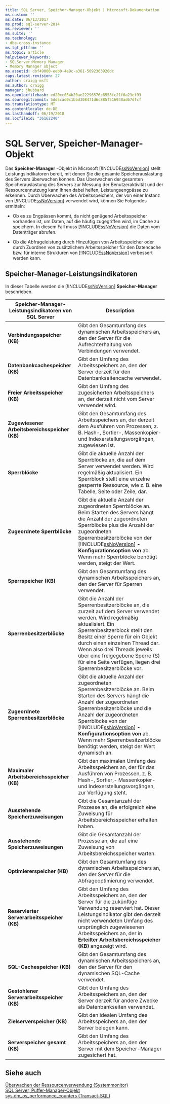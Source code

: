 ```yaml
---
title: SQL Server, Speicher-Manager-Objekt | Microsoft-Dokumentation
ms.custom: ''
ms.date: 06/13/2017
ms.prod: sql-server-2014
ms.reviewer: ''
ms.suite: ''
ms.technology:
- dbe-cross-instance
ms.tgt_pltfrm: ''
ms.topic: article
helpviewer_keywords:
- SQLServer:Memory Manager
- Memory Manager object
ms.assetid: dbf49000-eeb0-4e9c-a361-5092363920dc
caps.latest.revision: 27
author: craigg-msft
ms.author: craigg
manager: jhubbard
ms.openlocfilehash: ed20cc054b20ae22296576c6558fc21f0a23ef93
ms.sourcegitcommit: 5dd5cad0c1bbd308471d6c885f516948ad67dfcf
ms.translationtype: MT
ms.contentlocale: de-DE
ms.lasthandoff: 06/19/2018
ms.locfileid: "36162240"
---
```

# <a name="sql-server-memory-manager-object"></a>SQL Server, Speicher-Manager-Objekt
  Das **Speicher-Manager** -Objekt in Microsoft [!INCLUDE[ssNoVersion](../../includes/ssnoversion-md.md)] stellt Leistungsindikatoren bereit, mit denen Sie die gesamte Speicherauslastung des Servers überwachen können. Das Überwachen der gesamten Speicherauslastung des Servers zur Messung der Benutzeraktivität und der Ressourcennutzung kann Ihnen dabei helfen, Leistungsengpässe zu erkennen. Durch Überwachen des Arbeitsspeichers, der von einer Instanz von [!INCLUDE[ssNoVersion](../../includes/ssnoversion-md.md)] verwendet wird, können Sie Folgendes ermitteln:  
  
-   Ob es zu Engpässen kommt, da nicht genügend Arbeitsspeicher vorhanden ist, um Daten, auf die häufig zugegriffen wird, im Cache zu speichern. In diesem Fall muss [!INCLUDE[ssNoVersion](../../includes/ssnoversion-md.md)] die Daten vom Datenträger abrufen.  
  
-   Ob die Abfrageleistung durch Hinzufügen von Arbeitsspeicher oder durch Zuordnen von zusätzlichem Arbeitsspeicher für den Datencache bzw. für interne Strukturen von [!INCLUDE[ssNoVersion](../../includes/ssnoversion-md.md)] verbessert werden kann.  
  
## <a name="memory-manager-counters"></a>Speicher-Manager-Leistungsindikatoren  
 In dieser Tabelle werden die [!INCLUDE[ssNoVersion](../../includes/ssnoversion-md.md)] **Speicher-Manager** beschrieben.  
  
|Speicher-Manager-Leistungsindikatoren von SQL Server|Description|  
|----------------------------------------|-----------------|  
|**Verbindungsspeicher (KB)**|Gibt den Gesamtumfang des dynamischen Arbeitsspeichers an, den der Server für die Aufrechterhaltung von Verbindungen verwendet.|  
|**Datenbankcachespeicher (KB)**|Gibt den Umfang des Arbeitsspeichers an, den der Server derzeit für den Datenbankseitencache verwendet.|  
|**Freier Arbeitsspeicher (KB)**|Gibt den Umfang des zugesicherten Arbeitsspeichers an, der derzeit nicht vom Server verwendet wird.|  
|**Zugewiesener Arbeitsbereichsspeicher (KB)**|Gibt den Gesamtumfang des Arbeitsspeichers an, der derzeit dem Ausführen von Prozessen, z. B. Hash-, Sortier-, Massenkopier- und Indexerstellungsvorgängen, zugewiesen ist.|  
|**Sperrblöcke**|Gibt die aktuelle Anzahl der Sperrblöcke an, die auf dem Server verwendet werden. Wird regelmäßig aktualisiert. Ein Sperrblock stellt eine einzelne gesperrte Ressource, wie z. B. eine Tabelle, Seite oder Zeile, dar.|  
|**Zugeordnete Sperrblöcke**|Gibt die aktuelle Anzahl der zugeordneten Sperrblöcke an. Beim Starten des Servers hängt die Anzahl der zugeordneten Sperrblöcke plus die Anzahl der zugeordneten Sperrenbesitzerblöcke von der [!INCLUDE[ssNoVersion](../../includes/ssnoversion-md.md)] **-Konfigurationsoption von** ab. Wenn mehr Sperrblöcke benötigt werden, steigt der Wert.|  
|**Sperrspeicher (KB)**|Gibt den Gesamtumfang des dynamischen Arbeitsspeichers an, den der Server für Sperren verwendet.|  
|**Sperrenbesitzerblöcke**|Gibt die Anzahl der Sperrenbesitzerblöcke an, die zurzeit auf dem Server verwendet werden. Wird regelmäßig aktualisiert. Ein Sperrenbesitzerblock stellt den Besitz einer Sperre für ein Objekt durch einen einzelnen Thread dar. Wenn also drei Threads jeweils über eine freigegebene Sperre (S) für eine Seite verfügen, liegen drei Sperrenbesitzerblöcke vor.|  
|**Zugeordnete Sperrenbesitzerblöcke**|Gibt die aktuelle Anzahl der zugeordneten Sperrenbesitzerblöcke an. Beim Starten des Servers hängt die Anzahl der zugeordneten Sperrenbesitzerblöcke und die Anzahl der zugeordneten Sperrblöcke von der [!INCLUDE[ssNoVersion](../../includes/ssnoversion-md.md)] **-Konfigurationsoption von** ab. Wenn mehr Sperrenbesitzerblöcke benötigt werden, steigt der Wert dynamisch an.|  
|**Maximaler Arbeitsbereichsspeicher (KB)**|Gibt den maximalen Umfang des Arbeitsspeichers an, der für das Ausführen von Prozessen, z. B. Hash-, Sortier,- Massenkopier- und Indexerstellungsvorgängen, zur Verfügung steht.|  
|**Ausstehende Speicherzuweisungen**|Gibt die Gesamtanzahl der Prozesse an, die erfolgreich eine Zuweisung für Arbeitsbereichsspeicher erhalten haben.|  
|**Ausstehende Speicherzuweisungen**|Gibt die Gesamtanzahl der Prozesse an, die auf eine Zuweisung von Arbeitsbereichsspeicher warten.|  
|**Optimiererspeicher (KB)**|Gibt den Gesamtumfang des dynamischen Arbeitsspeichers an, den der Server für die Abfrageoptimierung verwendet.|  
|**Reservierter Serverarbeitsspeicher (KB)**|Gibt den Umfang des Arbeitsspeichers an, den der Server für die zukünftige Verwendung reserviert hat. Dieser Leistungsindikator gibt den derzeit nicht verwendeten Umfang des ursprünglich zugewiesenen Arbeitsspeichers an, der in **Erteilter Arbeitsbereichsspeicher (KB)** angezeigt wird.|  
|**SQL-Cachespeicher (KB)**|Gibt den Gesamtumfang des dynamischen Arbeitsspeichers an, den der Server für den dynamischen SQL-Cache verwendet.|  
|**Gestohlener Serverarbeitsspeicher (KB)**|Gibt den Umfang des Arbeitsspeichers an, den der Server derzeit für andere Zwecke als Datenbankseiten verwendet.|  
|**Zielserverspeicher (KB)**|Gibt den idealen Umfang des Arbeitsspeichers an, den der Server belegen kann.|  
|**Serverspeicher gesamt (KB)**|Gibt den Umfang des Arbeitsspeichers an, den der Server mit dem Speicher-Manager zugesichert hat.|  
  
## <a name="see-also"></a>Siehe auch  
 [Überwachen der Ressourcenverwendung &#40;Systemmonitor&#41;](monitor-resource-usage-system-monitor.md)   
 [SQL Server, Puffer-Manager-Objekt](sql-server-buffer-manager-object.md)   
 [sys.dm_os_performance_counters &#40;Transact-SQL&#41;](/sql/relational-databases/system-dynamic-management-views/sys-dm-os-performance-counters-transact-sql)  
  
  
